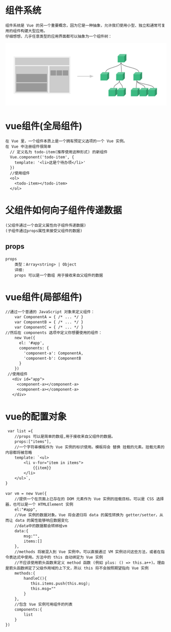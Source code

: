 # 组件系统
    组件系统是 Vue 的另一个重要概念，因为它是一种抽象，允许我们使用小型、独立和通常可复用的组件构建大型应用。
    仔细想想，几乎任意类型的应用界面都可以抽象为一个组件树：
  ![组件](img/components.png)
  
# vue组件(全局组件)
    在 Vue 里，一个组件本质上是一个拥有预定义选项的一个 Vue 实例。
    在 Vue 中注册组件很简单
      // 定义名为 todo-item(推荐使用这种形式) 的新组件
      Vue.component('todo-item', {
        template: '<li>这是个待办项</li>'
      })
      //使用组件
      <ol>
        <todo-item></todo-item>
      </ol>

# 父组件如何向子组件传递数据
    (父组件通过一个自定义属性向子组件传递数据)
    (子组件通过props属性来接受父组件的数据)
    
## props
    props
        类型：Array<string> | Object
        详细:
        props 可以是一个数组 用于接收来自父组件的数据
        
# vue组件(局部组件)
    //通过一个普通的 JavaScript 对象来定义组件：
        var ComponentA = { /* ... */ }
        var ComponentB = { /* ... */ }
        var ComponentC = { /* ... */ }
    //然后在 components 选项中定义你想要使用的组件：
        new Vue({
          el: '#app',
          components: {
            'component-a': ComponentA,
            'component-b': ComponentB
          }
        })
     //使用组件
       <div id="app">
         <component-a></component-a>
         <component-a></component-a>
       </div>     

# vue的配置对象
     var list ={
        //props 可以是简单的数组,用于接收来自父组件的数据。
        props:["items"],
        //一个字符串模板作为 Vue 实例的标识使用。模板将会 替换 挂载的元素。挂载元素的内容都将被忽略
        template: `<ul>
            <li v-for="item in items">
                {{item}}
            </li>
        </ul>`,
    }

    var vm = new Vue({
        //提供一个在页面上已存在的 DOM 元素作为 Vue 实例的挂载目标。可以是 CSS 选择器，也可以是一个 HTMLElement 实例
        el:"#app",
        //Vue 实例的数据对象。Vue 将会递归将 data 的属性转换为 getter/setter，从而让 data 的属性能够响应数据变化
        //data中的数据都会转绑给vm
        data:{
            msg:"",
            items:[]
        },
        //methods 将被混入到 Vue 实例中。可以直接通过 VM 实例访问这些方法，或者在指令表达式中使用。方法中的 this 自动绑定为 Vue 实例
        //不应该使用箭头函数来定义 method 函数 (例如 plus: () => this.a++)。理由是箭头函数绑定了父级作用域的上下文，所以 this 将不会按照期望指向 Vue 实例
        methods:{
            handleC(){
               this.items.push(this.msg);
               this.msg=""
            }
        },
        //包含 Vue 实例可用组件的列表
        components:{
            list
        }
    })    
     
  
  
   








